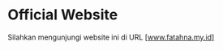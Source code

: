 # Official Website

Silahkan mengunjungi website ini di URL [www.fatahna.my.id]

[www.fatahna.my.id]: <http://www.fatahna.my.id>
